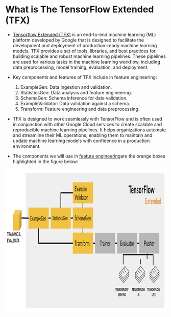 # What is The TensorFlow Extended (TFX)

  - [Tensorflow Extended (TFX)](https://www.tensorflow.org/tfx) is an end-to-end machine learning (ML) platform developed by Google that is designed to facilitate the development and deployment of production-ready machine learning models. TFX provides a set of tools, libraries, and best practices for building scalable and robust machine learning pipelines. These pipelines are used for various tasks in the machine learning workflow, including data preprocessing, model training, evaluation, and deployment.
  
  - Key components and features of TFX include in feature engineering:
  
      1. ExampleGen: Data ingestion and validation.
      2. StatisticsGen: Data analysis and feature engineering.
      3. SchemaGen: Schema inference for data validation.
      4. ExampleValidator: Data validation against a schema.
      5. Transform: Feature engineering and data preprocessing.
  
  - TFX is designed to work seamlessly with TensorFlow and is often used in conjunction with other Google Cloud services to create scalable and reproducible machine learning pipelines. It helps organizations automate and streamline their ML operations, enabling them to maintain and update machine learning models with confidence in a production environment.
  - The components we will use in [feature engineering](https://github.com/engineerbekir/MLOps-Specialization/blob/main/Feature%20Engineering%20Pipeline%20using%20Tensorflow%20Extended%20(TFX)/FeatureEngineeringPipelineusingTensorflow_Extended_(TFX).ipynb)are the orange boxes highlighted in the figure below:

<img align="center" src = "https://github.com/engineerbekir/MLOps-Specialization/blob/main/Feature%20Engineering%20Pipeline%20using%20Tensorflow%20Extended%20(TFX)/feature_eng_pipeline.png" width = "1000" height ="450"/>

